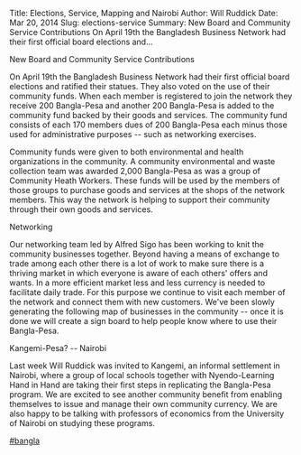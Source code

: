 Title: Elections, Service, Mapping and Nairobi
Author: Will Ruddick
Date: Mar 20, 2014
Slug: elections-service
Summary: New Board and Community Service Contributions On April 19th the
Bangladesh Business Network had their first official board elections
and...

New Board and Community Service Contributions

On April 19th the Bangladesh Business Network had their first official
board elections and ratified their statues. They also voted on the use
of their community funds. When each member is registered to join the
network they receive 200 Bangla-Pesa and another 200 Bangla-Pesa is
added to the community fund backed by their goods and services. The
community fund consists of each 170 members dues of 200 Bangla-Pesa each
minus those used for administrative purposes -- such as networking
exercises.

Community funds were given to both environmental and health
organizations in the community. A community environmental and waste
collection team was awarded 2,000 Bangla-Pesa as was a group of
Community Heath Workers. These funds will be used by the members of
those groups to purchase goods and services at the shops of the network
members. This way the network is helping to support their community
through their own goods and services.

Networking

Our networking team led by Alfred Sigo has been working to knit the
community businesses together. Beyond having a means of exchange to
trade among each other there is a lot of work to make sure there is a
thriving market in which everyone is aware of each others' offers and
wants. In a more efficient market less and less currency is needed to
facilitate daily trade. For this purpose we continue to visit each
member of the network and connect them with new customers. We've been
slowly generating the following map of businesses in the community --
once it is done we will create a sign board to help people know where to
use their Bangla-Pesa.

Kangemi-Pesa? -- Nairobi

Last week Will Ruddick was invited to Kangemi, an informal settlement in
Nairobi, where a group of local schools together with Nyendo-Learning
Hand in Hand are taking their first steps in replicating the Bangla-Pesa
program. We are excited to see another community benefit from enabling
themselves to issue and manage their own community currency. We are also
happy to be talking with professors of economics from the University of
Nairobi on studying these programs.

[#bangla](https://www.grassrootseconomics.org/blog/hashtags/bangla)
